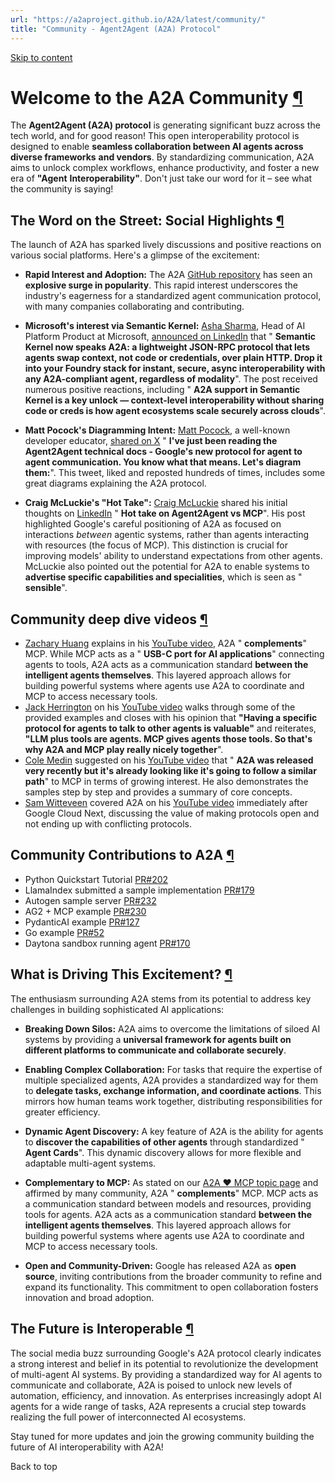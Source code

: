 ```yaml
---
url: "https://a2aproject.github.io/A2A/latest/community/"
title: "Community - Agent2Agent (A2A) Protocol"
---
```


[Skip to content](https://a2aproject.github.io/A2A/latest/community/#welcome-to-the-a2a-community)

# Welcome to the A2A Community [¶](https://a2aproject.github.io/A2A/latest/community/\#welcome-to-the-a2a-community "Permanent link")

The **Agent2Agent (A2A) protocol** is generating significant buzz across the
tech world, and for good reason! This open interoperability protocol is designed
to enable **seamless collaboration between AI agents across diverse frameworks**
**and vendors**. By standardizing communication, A2A aims to unlock complex
workflows, enhance productivity, and foster a new era of **"Agent**
**Interoperability"**. Don't just take our word for it – see what the community is
saying!

## The Word on the Street: Social Highlights [¶](https://a2aproject.github.io/A2A/latest/community/\#the-word-on-the-street-social-highlights "Permanent link")

The launch of A2A has sparked lively discussions and positive reactions on various social platforms. Here's a glimpse of the excitement:

- **Rapid Interest and Adoption:** The A2A [GitHub repository](https://github.com/google-a2a/A2A) has seen an **explosive surge in popularity**. This rapid interest underscores the industry's eagerness for a standardized agent communication protocol, with many companies collaborating and contributing.

- **Microsoft's interest via Semantic Kernel:** [Asha Sharma](https://www.linkedin.com/in/aboutasha/), Head of AI Platform Product at Microsoft, [announced on LinkedIn](https://www.linkedin.com/posts/aboutasha_a2a-ugcPost-7318649411704602624-0C_8) that " **Semantic Kernel now speaks A2A: a lightweight JSON-RPC protocol that lets agents swap context, not code or credentials, over plain HTTP. Drop it into your Foundry stack for instant, secure, async interoperability with any A2A-compliant agent, regardless of modality**". The post received numerous positive reactions, including " **A2A support in Semantic Kernel is a key unlock — context-level interoperability without sharing code or creds is how agent ecosystems scale securely across clouds**".

- **Matt Pocock's Diagramming Intent:** [Matt Pocock](https://x.com/mattpocockuk), a well-known developer educator, [shared on X](https://x.com/mattpocockuk/status/1910002033018421400) " **I've just been reading the Agent2Agent technical docs - Google's new protocol for agent to agent communication. You know what that means. Let's diagram them:**". This tweet, liked and reposted hundreds of times, includes some great diagrams explaining the A2A protocol.

- **Craig McLuckie's "Hot Take":** [Craig McLuckie](https://www.linkedin.com/in/craigmcluckie/) shared his initial thoughts on [LinkedIn](https://www.linkedin.com/posts/craigmcluckie_hot-take-on-agent2agent-vs-mcp-google-just-activity-7315939233792176128-4rGQ) " **Hot take on Agent2Agent vs MCP**". His post highlighted Google's careful positioning of A2A as focused on interactions _between_ agentic systems, rather than agents interacting with resources (the focus of MCP). This distinction is crucial for improving models' ability to understand expectations from other agents. McLuckie also pointed out the potential for A2A to enable systems to **advertise specific capabilities and specialities**, which is seen as " **sensible**".


## Community deep dive videos [¶](https://a2aproject.github.io/A2A/latest/community/\#community-deep-dive-videos "Permanent link")

- [Zachary Huang](https://www.youtube.com/@ZacharyLLM) explains in his [YouTube video](https://www.youtube.com/watch?v=wrCF8MoXC_I), A2A " **complements**" MCP. While MCP acts as a " **USB-C port for AI applications**" connecting agents to tools, A2A acts as a communication standard **between the intelligent agents themselves**. This layered approach allows for building powerful systems where agents use A2A to coordinate and MCP to access necessary tools.
- [Jack Herrington](https://www.youtube.com/@jherr) on his [YouTube video](https://www.youtube.com/watch?v=voaKr_JHvF4) walks through some of the provided examples and closes with his opinion that **"Having a specific protocol for agents to talk to other agents is valuable"** and reiterates, **"LLM plus tools are agents. MCP gives agents those tools. So that's why A2A and MCP play really nicely together**".
- [Cole Medin](https://www.youtube.com/@ColeMedin) suggested on his [YouTube video](https://www.youtube.com/watch?v=ywMWpmOOaSo) that " **A2A was released very recently but it's already looking like it's going to follow a similar path**" to MCP in terms of growing interest. He also demonstrates the samples step by step and provides a summary of core concepts.
- [Sam Witteveen](https://www.youtube.com/@samwitteveenai) covered A2A on his [YouTube video](https://www.youtube.com/watch?v=rAeqTaYj_aI) immediately after Google Cloud Next, discussing the value of making protocols open and not ending up with conflicting protocols.

## Community Contributions to A2A [¶](https://a2aproject.github.io/A2A/latest/community/\#community-contributions-to-a2a "Permanent link")

- Python Quickstart Tutorial [PR#202](https://github.com/google-a2a/A2A/pull/202)
- LlamaIndex submitted a sample implementation [PR#179](https://github.com/google-a2a/A2A/pull/179)
- Autogen sample server [PR#232](https://github.com/google-a2a/A2A/pull/232)
- AG2 + MCP example [PR#230](https://github.com/google-a2a/A2A/pull/230)
- PydanticAI example [PR#127](https://github.com/google-a2a/A2A/pull/127)
- Go example [PR#52](https://github.com/google-a2a/A2A/pull/52)
- Daytona sandbox running agent [PR#170](https://github.com/google-a2a/A2A/pull/170)

## What is Driving This Excitement? [¶](https://a2aproject.github.io/A2A/latest/community/\#what-is-driving-this-excitement "Permanent link")

The enthusiasm surrounding A2A stems from its potential to address key challenges in building sophisticated AI applications:

- **Breaking Down Silos:** A2A aims to overcome the limitations of siloed AI systems by providing a **universal framework for agents built on different platforms to communicate and collaborate securely**.

- **Enabling Complex Collaboration:** For tasks that require the expertise of multiple specialized agents, A2A provides a standardized way for them to **delegate tasks, exchange information, and coordinate actions**. This mirrors how human teams work together, distributing responsibilities for greater efficiency.

- **Dynamic Agent Discovery:** A key feature of A2A is the ability for agents to **discover the capabilities of other agents** through standardized " **Agent Cards**". This dynamic discovery allows for more flexible and adaptable multi-agent systems.

- **Complementary to MCP:** As stated on our [A2A ❤️ MCP topic page](https://a2aproject.github.io/A2A/latest/topics/a2a-and-mcp/) and affirmed by many community, A2A " **complements**" MCP. MCP acts as a communication standard between models and resources, providing tools for agents. A2A acts as a communication standard **between the intelligent agents themselves**. This layered approach allows for building powerful systems where agents use A2A to coordinate and MCP to access necessary tools.

- **Open and Community-Driven:** Google has released A2A as **open source**, inviting contributions from the broader community to refine and expand its functionality. This commitment to open collaboration fosters innovation and broad adoption.


## The Future is Interoperable [¶](https://a2aproject.github.io/A2A/latest/community/\#the-future-is-interoperable "Permanent link")

The social media buzz surrounding Google's A2A protocol clearly indicates a strong interest and belief in its potential to revolutionize the development of multi-agent AI systems. By providing a standardized way for AI agents to communicate and collaborate, A2A is poised to unlock new levels of automation, efficiency, and innovation. As enterprises increasingly adopt AI agents for a wide range of tasks, A2A represents a crucial step towards realizing the full power of interconnected AI ecosystems.

Stay tuned for more updates and join the growing community building the future of AI interoperability with A2A!

Back to top